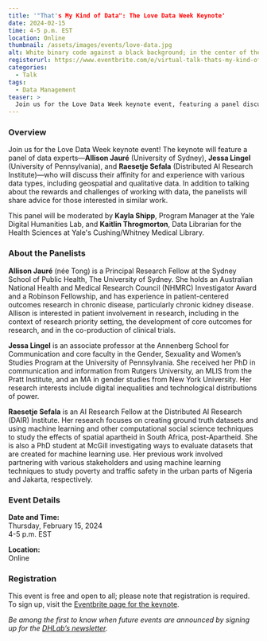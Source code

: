 ```yaml
---
title: '"That's My Kind of Data": The Love Data Week Keynote'
date: 2024-02-15
time: 4-5 p.m. EST
location: Online
thumbnail: /assets/images/events/love-data.jpg
alt: White binary code against a black background; in the center of the image, some of the code is colored red in the shape of a heart.
registerurl: https://www.eventbrite.com/e/virtual-talk-thats-my-kind-of-data-the-love-data-week-keynote-tickets-814234706927?aff=oddtdtcreator
categories:
  - Talk
tags:
  - Data Management
teaser: >
  Join us for the Love Data Week keynote event, featuring a panel discussion with Allison Jauré(University of Sydney), Jessa Lingel (University of Pennsylvania), and Raesetje Sefala (Distributed AI Research Institute).
---
```


### Overview
Join us for the Love Data Week keynote event! The keynote will feature a panel of data experts—**Allison Jauré** (University of Sydney), **Jessa Lingel** (University of Pennsylvania), and **Raesetje Sefala** (Distributed AI Research Institute)—who will discuss their affinity for and experience with various data types, including geospatial and qualitative data. In addition to talking about the rewards and challenges of working with data, the panelists will share advice for those interested in similar work.

This panel will be moderated by **Kayla Shipp**, Program Manager at the Yale Digital Humanities Lab, and **Kaitlin Throgmorton**, Data Librarian for the Health Sciences at Yale's Cushing/Whitney Medical Library.

### About the Panelists
**Allison Jauré** (née Tong) is a Principal Research Fellow at the Sydney School of Public Health, The University of Sydney. She holds an Australian National Health and Medical Research Council (NHMRC) Investigator Award and a Robinson Fellowship, and has experience in patient-centered outcomes research in chronic disease, particularly chronic kidney disease. Allison is interested in patient involvement in research, including in the context of research priority setting, the development of core outcomes for research, and in the co-production of clinical trials.  

**Jessa Lingel** is an associate professor at the Annenberg School for Communication and core faculty in the Gender, Sexuality and Women’s Studies Program at the University of Pennsylvania. She received her PhD in communication and information from Rutgers University, an MLIS from the Pratt Institute, and an MA in gender studies from New York University. Her research interests include digital inequalities and technological distributions of power.  

**Raesetje Sefala** is an AI Research Fellow at the Distributed AI Research (DAIR) Institute. Her research focuses on creating ground truth datasets and using machine learning and other computational social science techniques to study the effects of spatial apartheid in South Africa, post-Apartheid. She is also a PhD student at McGill investigating ways to evaluate datasets that are created for machine learning use. Her previous work involved partnering with various stakeholders and using machine learning techniques to study poverty and traffic safety in the urban parts of Nigeria and Jakarta, respectively.  

### Event Details
**Date and Time:**   
Thursday, February 15, 2024  
4-5 p.m. EST  
  
**Location:**  
Online  

### Registration
This event is free and open to all; please note that registration is required. To sign up, visit the <a href='https://www.eventbrite.com/e/virtual-talk-thats-my-kind-of-data-the-love-data-week-keynote-tickets-814234706927?aff=oddtdtcreator' target='_blank'>Eventbrite page for the keynote</a>.  
  
*Be among the first to know when future events are announced by signing up for the <a href='https://subscribe.yale.edu/browse?search=digital+humanities' target='_blank'>DHLab’s newsletter</a>.*  
